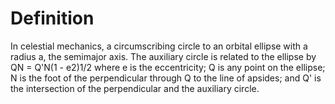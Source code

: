 # Definition

In celestial mechanics, a circumscribing circle to an orbital ellipse
with a radius a, the semimajor axis. The auxiliary circle is related to
the ellipse by QN = Q'N(1 - e2)1/2 where e is the eccentricity; Q is any
point on the ellipse; N is the foot of the perpendicular through Q to
the line of apsides; and Q' is the intersection of the perpendicular and
the auxiliary circle.
